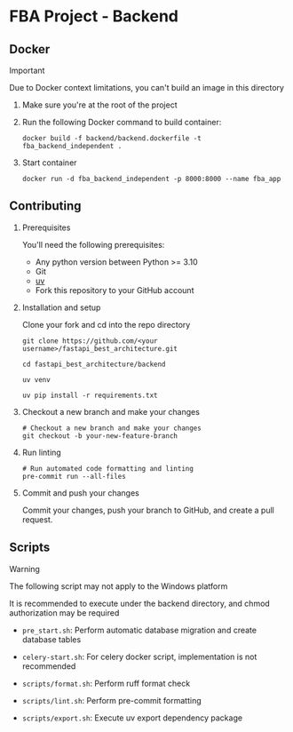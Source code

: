 # FBA Project - Backend

## Docker

> [!IMPORTANT]
> Due to Docker context limitations, you can't build an image in this directory

1. Make sure you're at the root of the project
2. Run the following Docker command to build container:

   ```shell
   docker build -f backend/backend.dockerfile -t fba_backend_independent .
   ```

3. Start container

   ```shell
   docker run -d fba_backend_independent -p 8000:8000 --name fba_app
   ```

## Contributing

1. Prerequisites

   You'll need the following prerequisites:
    - Any python version between Python >= 3.10
    - Git
    - [uv](https://docs.astral.sh/uv/getting-started/installation/)
    - Fork this repository to your GitHub account  

2. Installation and setup

   Clone your fork and cd into the repo directory

   ```shell
   git clone https://github.com/<your username>/fastapi_best_architecture.git
   
   cd fastapi_best_architecture/backend
   
   uv venv
   
   uv pip install -r requirements.txt
   ```

3. Checkout a new branch and make your changes

   ```shell
   # Checkout a new branch and make your changes
   git checkout -b your-new-feature-branch
   ```

4. Run linting

   ```shell
   # Run automated code formatting and linting
   pre-commit run --all-files
   ```

5. Commit and push your changes

   Commit your changes, push your branch to GitHub, and create a pull request.

## Scripts

> [!WARNING]
>
> The following script may not apply to the Windows platform
>
> It is recommended to execute under the backend directory, and chmod authorization may be required

- `pre_start.sh`: Perform automatic database migration and create database tables

- `celery-start.sh`: For celery docker script, implementation is not recommended

- `scripts/format.sh`: Perform ruff format check

- `scripts/lint.sh`: Perform pre-commit formatting

- `scripts/export.sh`: Execute uv export dependency package
